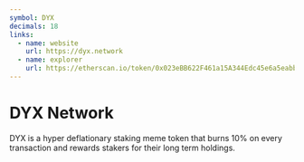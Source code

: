 ```yaml
---
symbol: DYX
decimals: 18
links:
  - name: website
    url: https://dyx.network
  - name: explorer
    url: https://etherscan.io/token/0x023eBB622F461a15A344Edc45e6a5eabb5A68e03
---
```


# DYX Network

DYX is a hyper deflationary staking meme token that burns 10% on every transaction and rewards stakers for their long term holdings.
